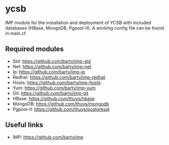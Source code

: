 ycsb
====
IMP module for the installation and deployment of YCSB with included databases (HBase, MongoDB, Pgpool-II). A working config file can be found in main.cf. 

Required modules
----------------

* Std: https://github.com/bartv/imp-std
* Net: https://github.com/bartv/imp-net
* Ip: https://github.com/bartv/imp-ip
* Redhat: https://github.com/bartv/imp-redhat
* Hosts: https://github.com/bartv/imp-hosts
* Yum: https://github.com/bartv/imp-yum
* Git: https://github.com/bartv/imp-git
* HBase: https://github.com/thuys/hbase
* MongoDB: https://github.com/thuys/mongodb
* Pgpool-II: https://github.com/thuys/postgresql

Useful links
-------------

* IMP: https://github.com/bartv/imp 
